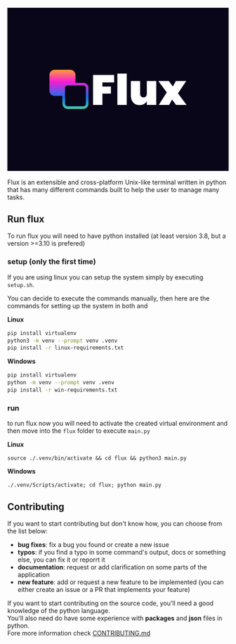 ![logo](./img/logo.svg)

Flux is an extensible and cross-platform Unix-like terminal written in python that has many different commands built to help the user to manage many tasks.

## Run flux
To run flux you will need to have python installed (at least version 3.8, but a version >=3.10 is prefered)

### setup (only the first time)
If you are using linux you can setup the system simply by executing `setup.sh`.

You can decide to execute the commands manually, then here are the commands for setting up the system in both  and 

**Linux**
```sh
pip install virtualenv
python3 -m venv --prompt venv .venv
pip install -r linux-requirements.txt
```
**Windows**
```bash
pip install virtualenv
python -m venv --prompt venv .venv
pip install -r win-requirements.txt
```

### run

to run flux now you will need to activate the
created virtual environment and then move into the `flux` folder
to execute `main.py`

**Linux**
```
source ./.venv/bin/activate && cd flux && python3 main.py
```
**Windows**
```
./.venv/Scripts/activate; cd flux; python main.py
```

## Contributing

If you want to start contributing but don't know how, you can choose from the list below:

- **bug fixes**: fix a bug you found or create a new issue
- **typos**: if you find a typo in some command's output, docs or something else, you can fix it or reporrt it
- **documentation**: request or add clarification on some parts of the application
- **new feature**: add or request a new feature to be implemented (you can either create an issue or a PR that implements your feature)

If you want to start contributing on the source code, you'll need a good knowledge of the python language.  
You'll also need do have some experience with **packages** and **json** files in python.  
Fore more information check [CONTRIBUTING.md](CONTRIBUTING.md)
